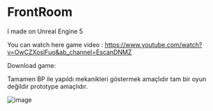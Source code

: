 # FrontRoom
I made on Unreal Engine 5

You can watch here game video : https://www.youtube.com/watch?v=OwCZXoslFuo&ab_channel=EscanDNMZ

Download game: 

Tamamen BP ile yapıldı mekanikleri göstermek amaçlıdır tam bir oyun değildir prototype amaçlıdır.

![image](https://user-images.githubusercontent.com/84273839/176752385-ba14e3ed-1043-4c92-96be-ff32eb5de248.png)


